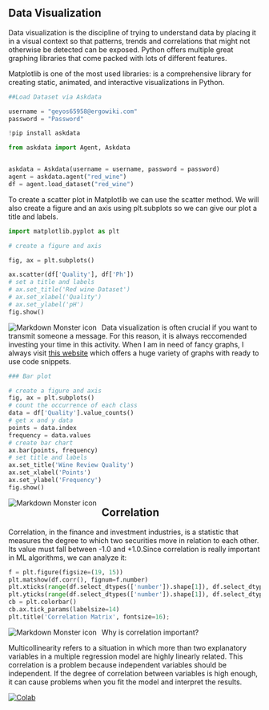 
## Data Visualization

Data visualization is the discipline of trying to understand data by placing it in a visual context so that patterns, trends and correlations that might not otherwise be detected can be exposed. Python offers multiple great graphing libraries that come packed with lots of different features.

Matplotlib is one of the most used libraries: is a comprehensive library for creating static, animated, and interactive visualizations in Python.


```python
##Load Dataset via Askdata

username = "geyos65958@ergowiki.com"
password = "Password"

!pip install askdata

from askdata import Agent, Askdata


askdata = Askdata(username = username, password = password)
agent = askdata.agent("red_wine")
df = agent.load_dataset("red_wine")
```

To create a scatter plot in Matplotlib we can use the scatter method. We will also create a figure and an axis using plt.subplots so we can give our plot a title and labels.


```python
import matplotlib.pyplot as plt

# create a figure and axis

fig, ax = plt.subplots()

ax.scatter(df['Quality'], df['Ph'])
# set a title and labels
# ax.set_title('Red wine Dataset')
# ax.set_xlabel('Quality')
# ax.set_ylabel('pH')
fig.show()
```

<img src="https://s3.eu-central-1.amazonaws.com/innaas.smartfeed/icons/python_course1.png"
     alt="Markdown Monster icon"
     style="float: left; margin-right: 10px;" />

Data visualization is often crucial if you want to transmit someone a message. For this reason, it is always reccomended investing your time in this activity. When I am in need of fancy graphs, I always visit [this website](https://www.python-graph-gallery.com/) which offers a huge variety of graphs with ready to use code snippets. 


```python
### Bar plot

# create a figure and axis 
fig, ax = plt.subplots() 
# count the occurrence of each class 
data = df['Quality'].value_counts() 
# get x and y data 
points = data.index 
frequency = data.values 
# create bar chart 
ax.bar(points, frequency) 
# set title and labels 
ax.set_title('Wine Review Quality') 
ax.set_xlabel('Points') 
ax.set_ylabel('Frequency')
fig.show()
```

<img src="https://s3.eu-central-1.amazonaws.com/innaas.smartfeed/icons/python_course2.png"
     alt="Markdown Monster icon"
     style="float: left; margin-right: 10px;" />


## Correlation

Correlation, in the finance and investment industries, is a statistic that measures the degree to which two securities move in relation to each other. Its value must fall between -1.0 and +1.0.Since correlation is really important in ML algorithms, we can analyze it:


```python
f = plt.figure(figsize=(19, 15))
plt.matshow(df.corr(), fignum=f.number)
plt.xticks(range(df.select_dtypes(['number']).shape[1]), df.select_dtypes(['number']).columns, fontsize=14, rotation=45)
plt.yticks(range(df.select_dtypes(['number']).shape[1]), df.select_dtypes(['number']).columns, fontsize=14)
cb = plt.colorbar()
cb.ax.tick_params(labelsize=14)
plt.title('Correlation Matrix', fontsize=16);
```

<img src="https://s3.eu-central-1.amazonaws.com/innaas.smartfeed/icons/python_course3.png"
     alt="Markdown Monster icon"
     style="float: left; margin-right: 10px;" />

Why is correlation important?

Multicollinearity refers to a situation in which more than two explanatory variables in a multiple regression model are highly linearly related. This correlation is a problem because independent variables should be independent. If the degree of correlation between variables is high enough, it can cause problems when you fit the model and interpret the results.


[![Colab](https://colab.research.google.com/assets/colab-badge.svg)](https://colab.research.google.com/drive/1mGnG1dsDVe4fqSiMPvIBOVxTcZ0r3BuK?usp=sharing)
